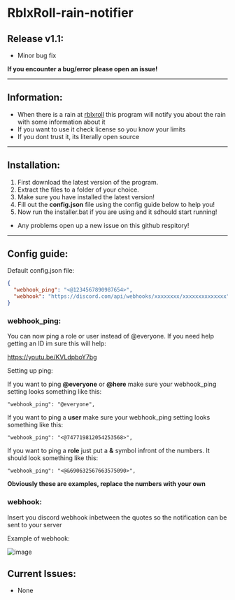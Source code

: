 # RblxRoll-rain-notifier

## Release v1.1:
- Minor bug fix

**If you encounter a bug/error please open an issue!**

-----------------------------------------------------------------------------------------------------------------------------------------------------------------------

## Information:
- When there is a rain at [rblxroll](https://rblxroll.com) this program will notify you about the rain with some information about it
- If you want to use it check license so you know your limits
- If you dont trust it, its literally open source

-----------------------------------------------------------------------------------------------------------------------------------------------------------------------

## Installation:
1) First download the latest version of the program.
2) Extract the files to a folder of your choice.
3) Make sure you have installed the latest version!
4) Fill out the **config.json** file using the config guide below to help you!
5) Now run the installer.bat if you are using and it sdhould start running!
- Any problems open up a new issue on this github respitory!

-----------------------------------------------------------------------------------------------------------------------------------------------------------------------

## Config guide:

Default config.json file:
```json
{
  "webhook_ping": "<@1234567890987654>",
  "webhook": "https://discord.com/api/webhooks/xxxxxxxx/xxxxxxxxxxxxxx"
}
```

### webhook_ping:
You can now ping a role or user instead of @everyone. If you need help getting an ID im sure this will help:

https://youtu.be/KVLdpboY7bg

Setting up ping:

If you want to ping **@everyone** or **@here** make sure your webhook_ping setting looks something like this:
```
"webhook_ping": "@everyone",
```
If you want to ping a **user** make sure your webhook_ping setting looks something like this:
```
"webhook_ping": "<@747719812054253568>",
```
If you want to ping a **role** just put a **&** symbol infront of the numbers. It should look something like this:
```
"webhook_ping": "<@&690632567663575090>",
```

**Obviously these are examples, replace the numbers with your own**

### webhook:
Insert you discord webhook inbetween the quotes so the notification can be sent to your server

Example of webhook:

![image](https://user-images.githubusercontent.com/79641603/230377393-ee33031f-6728-4b77-8e34-44fd290f99ec.png)

## Current Issues:
- None